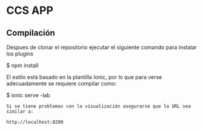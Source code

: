 ﻿# CCS APP
## Compilación
Despues de clonar el repositorio ejecutar el siguiente comando para instalar los plugins 

$ npm install

El estilo está basado en la plantilla Ionic, por lo que para verse adecuadamente se requiere compilar como:

$ ionic serve -lab
```
Si se tiene problemas con la visualización asegurarse que la URL sea similar a:

http://localhost:8200
